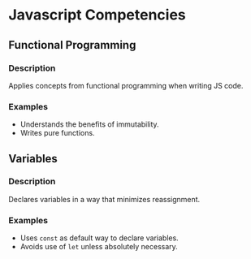 # Javascript Competencies

## Functional Programming

### Description

Applies concepts from functional programming when writing JS code.

### Examples

- Understands the benefits of immutability.
- Writes pure functions.

## Variables

### Description

Declares variables in a way that minimizes reassignment.

### Examples

- Uses `const` as default way to declare variables.
- Avoids use of `let` unless absolutely necessary.
